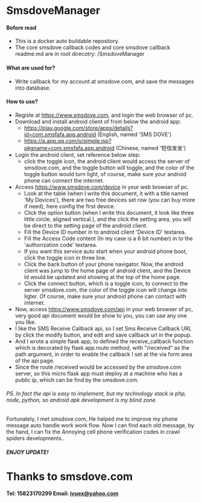 # SmsdoveManager
#### Before read
 + This is a docker auto buildable repository.
 + The core smsdove callback codes and core smsdove callback readme.md are in root direcotry: /SmsdoveManager
#### What are used for? 
 + Write callback for my account at smsdove.com, and save the messages into database.
#### How to use? 
 + Registe at https://www.smsdove.com, and login the web browser of pc.
 + Download and install android client of from below the android app:
   - https://play.google.com/store/apps/details?id=com.smsfafa.app.android   (English, named 'SMS DOVE')
   - https://a.app.qq.com/o/simple.jsp?pkgname=com.smsfafa.app.android (Chinese, named '短信发发')
 + Login the android client, set reference below step:
   - click the toggle icon, the android client would access the server of smsdove.com,
    and the toggle button will toggle, and the color of the toggle button would turn light,
    of course, make sure your android phone can connect the internet.
 + Access https://www.smsdove.com/device in your web browser of pc.
   - Look at the table (when I write this document,
    it with a title named 'My Devices'), there are two free devices set row (you can buy more if need),
    here config the first device.
   - Click the option button (when I write this document,
    it look like three little circle, aligned vertical.),
    and the click the setting area, you will be direct to the setting page of the android client.
   - Fill the Device ID number in to android client 'Device ID' textarea.
   - Fill the Access Code content (In my case is a 6 bit number) in to the 'authorization code' textarea.
   - If you want this service auto start when your android phone boot,
    click the toggle icon in three line.
   - Click the back button of your phone navigator.
    Now, the android client was jump to the home page of android client,
    and the Device Id would be updated and showing at the top of the home page.
   - Click the connect button, which is a toggle icon,
    to connect to the server smsdove.com, the color of the toggle icon will change into ligter.
    Of course, make sure your android phone can contact with internet.
 + Now, access https://www.smsdove.com/api in your web browser of pc,
  very good api document would be show to you, you can use any one you like.
 + I like the SMS Receive Callback api,
  so I set Sms Receive Callback URL by click the modify button,
  and edit and save callback url in the popup.
 + And I wrote a simple flask app,
  to defined the receive_callback function which is decorated by flask app.route method,
  with "/received" as the path argument,
  in order to enable the callback I set at the via form area of the api page.
 + Since the route /received would be accessed by the smsdove.com server,
  so this micro flask app must deploy at a machine who has a public ip,
  which can be find by the smsdove.com. 
###### PS. In fact the api is easy to implement, but my technology stack is php, node, python, so android apk development is my blind zone.
  Fortunately, I met smsdove.com, He helped me to improve my phone message auto handle work work flow. 
  Now I can find each old message, by the hand, I can fix the Annoying cell phone verification codes in crawl spiders developments..
##### ENJOY UPDATE!  
# Thanks to smsdove.com
#### Tel: 15823170299 Email: ivuex@yahoo.com  
